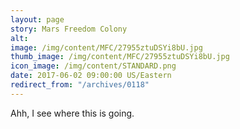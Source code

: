 ```yaml
---
layout: page
story: Mars Freedom Colony
alt:
image: /img/content/MFC/27955ztuDSYi8bU.jpg
thumb_image: /img/content/MFC/27955ztuDSYi8bU.jpg
icon_image: /img/content/STANDARD.png
date: 2017-06-02 09:00:00 US/Eastern
redirect_from: "/archives/0118"
---
```

Ahh, I see where this is going.
